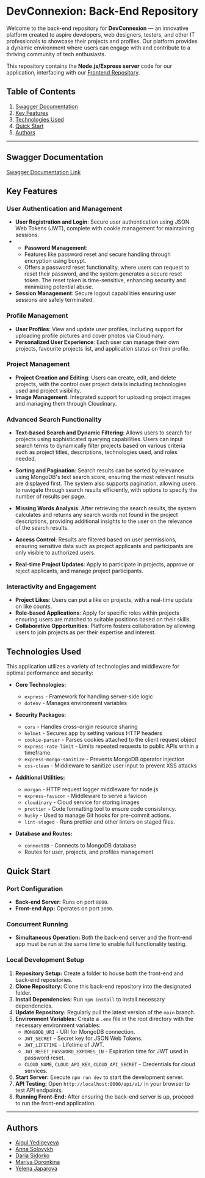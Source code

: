 # DevConnexion: Back-End Repository

Welcome to the back-end repository for **DevConnexion** — an innovative platform created to aspire developers, web designers, testers, and other IT professionals to showcase their projects and profiles. Our platform provides a dynamic environment where users can engage with and contribute to a thriving community of tech enthusiasts.

This repository contains the **Node.js/Express server** code for our application, interfacing with our [Frontend Repository](https://github.com/Code-the-Dream-School/ffprac-team1-front/).

## Table of Contents

1. [Swagger Documentation](#swagger-documentation)
2. [Key Features](#key-features)
3. [Technologies Used](#technologies-used)
4. [Quick Start](#quick-start)
5. [Authors](#authors)

---

## Swagger Documentation

[Swagger Documentation Link](https://dev-connexion-g6sv.onrender.com/api-docs/)

## Key Features

### User Authentication and Management

- **User Registration and Login**: Secure user authentication using JSON Web Tokens (JWT), complete with cookie management for maintaining sessions.
- - **Password Management**:
  - Features like password reset and secure handling through encryption using bcrypt.
  - Offers a password reset functionality, where users can request to reset their password, and the system generates a secure reset token. The reset token is time-sensitive, enhancing security and minimizing potential abuse.
- **Session Management**: Secure logout capabilities ensuring user sessions are safely terminated.

### Profile Management

- **User Profiles**: View and update user profiles, including support for uploading profile pictures and cover photos via Cloudinary.
- **Personalized User Experience**: Each user can manage their own projects, favourite projects list, and application status on their profile.

### Project Management

- **Project Creation and Editing**: Users can create, edit, and delete projects, with the control over project details including technologies used and project visibility.
- **Image Management**: Integrated support for uploading project images and managing them through Cloudinary.

### Advanced Search Functionality

- **Text-based Search and Dynamic Filtering**: Allows users to search for projects using sophisticated querying capabilities. Users can input search terms to dynamically filter projects based on various criteria such as project titles, descriptions, technologies used, and roles needed.
- **Sorting and Pagination**: Search results can be sorted by relevance using MongoDB's text search score, ensuring the most relevant results are displayed first. The system also supports pagination, allowing users to navigate through search results efficiently, with options to specify the number of results per page.
- **Missing Words Analysis**: After retrieving the search results, the system calculates and returns any search words not found in the project descriptions, providing additional insights to the user on the relevance of the search results.
- **Access Control**: Results are filtered based on user permissions, ensuring sensitive data such as project applicants and participants are only visible to authorized users.

- **Real-time Project Updates**: Apply to participate in projects, approve or reject applicants, and manage project participants.

### Interactivity and Engagement

- **Project Likes**: Users can put a like on projects, with a real-time update on like counts.
- **Role-based Applications**: Apply for specific roles within projects ensuring users are matched to suitable positions based on their skills.
- **Collaborative Opportunities**: Platform fosters collaboration by allowing users to join projects as per their expertise and interest.

## Technologies Used

This application utilizes a variety of technologies and middleware for optimal performance and security:

- **Core Technologies:**
  - `express` - Framework for handling server-side logic
  - `dotenv` - Manages environment variables
- **Security Packages:**
  - `cors` - Handles cross-origin resource sharing
  - `helmet` - Secures app by setting various HTTP headers
  - `cookie-parser` - Parses cookies attached to the client request object
  - `express-rate-limit` - Limits repeated requests to public APIs within a timeframe
  - `express-mongo-sanitize` - Prevents MongoDB operator injection
  - `xss-clean` - Middleware to sanitize user input to prevent XSS attacks
- **Additional Utilities:**
  - `morgan` - HTTP request logger middleware for node.js
  - `express-favicon` - Middleware to serve a favicon
  - `cloudinary` - Cloud service for storing images
  - `prettier` - Code formatting tool to ensure code consistency.
  - `husky` - Used to manage Git hooks for pre-commit actions.
  - `lint-staged` - Runs prettier and other linters on staged files.

- **Database and Routes:**
  - `connectDB` - Connects to MongoDB database
  - Routes for user, projects, and profiles management

## Quick Start

### Port Configuration

- **Back-end Server:** Runs on port `8000`.
- **Front-end App:** Operates on port `3000`.

### Concurrent Running

- **Simultaneous Operation:** Both the back-end server and the front-end app must be run at the same time to enable full functionality testing.

### Local Development Setup

1. **Repository Setup:** Create a folder to house both the front-end and back-end repositories.
2. **Clone Repository:** Clone this back-end repository into the designated folder.
3. **Install Dependencies:** Run `npm install` to install necessary dependencies.
4. **Update Repository:** Regularly pull the latest version of the `main` branch.
5. **Environment Variables:** Create a `.env` file in the root directory with the necessary environment variables:
   - `MONGODB_URI` - URI for MongoDB connection.
   - `JWT_SECRET` - Secret key for JSON Web Tokens.
   - `JWT_LIFETIME` - Lifetime of JWT.
   - `JWT_RESET_PASSWORD_EXPIRES_IN` - Expiration time for JWT used in password reset.
   - `CLOUD_NAME`, `CLOUD_API_KEY`, `CLOUD_API_SECRET` - Credentials for cloud services.
6. **Start Server:** Execute `npm run dev` to start the development server.
7. **API Testing:** Open `http://localhost:8000/api/v1/` in your browser to test API endpoints.
8. **Running Front-End:** After ensuring the back-end server is up, proceed to run the front-end application.

---

## Authors

- [Aigul Yedigeyeva](https://github.com/AigulY)
- [Anna Solovykh](https://github.com/AnnaSolovykh)
- [Daria Sidorko](https://github.com/DariaSidorko)
- [Mariya Doronkina](https://github.com/mariyador)
- [Yelena Japarova](https://github.com/DYA13)
